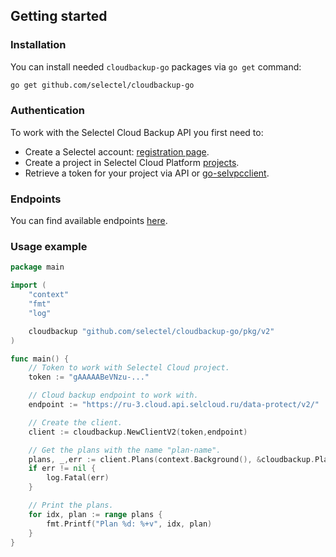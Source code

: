## Getting started

### Installation

You can install needed `cloudbackup-go` packages via `go get` command:

```bash
go get github.com/selectel/cloudbackup-go
```

### Authentication

To work with the Selectel Cloud Backup API you first need to:

* Create a Selectel account: [registration page](https://my.selectel.ru/registration).
* Create a project in Selectel Cloud Platform [projects](https://my.selectel.ru/vpc/projects).
* Retrieve a token for your project via API or [go-selvpcclient](https://github.com/selectel/go-selvpcclient).

### Endpoints

You can find available endpoints [here](https://docs.selectel.ru/en/api/urls/).

### Usage example

```go
package main

import (
	"context"
	"fmt"
	"log"

	cloudbackup "github.com/selectel/cloudbackup-go/pkg/v2"
)

func main() {
	// Token to work with Selectel Cloud project.
	token := "gAAAAABeVNzu-..."

	// Cloud backup endpoint to work with.
	endpoint := "https://ru-3.cloud.api.selcloud.ru/data-protect/v2/"

	// Create the client.
	client := cloudbackup.NewClientV2(token,endpoint)

	// Get the plans with the name "plan-name".
	plans, _,err := client.Plans(context.Background(), &cloudbackup.PlansQuery{Name: "plan-name"} )
	if err != nil {
		log.Fatal(err)
	}

	// Print the plans.
	for idx, plan := range plans {
		fmt.Printf("Plan %d: %+v", idx, plan)
	}
}

```